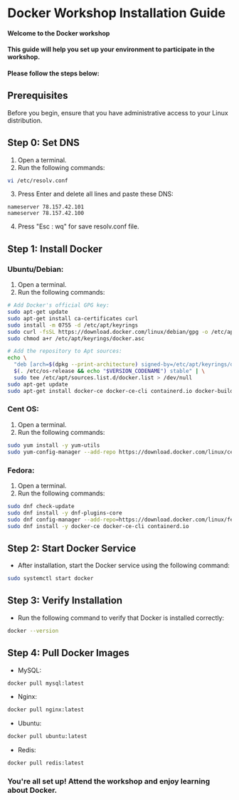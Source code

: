 # Docker Workshop Installation Guide

#### Welcome to the Docker workshop
#### This guide will help you set up your environment to participate in the workshop. 
#### Please follow the steps below:


## Prerequisites

Before you begin, ensure that you have administrative access to your Linux distribution. 

## Step 0: Set DNS
1. Open a terminal.
2. Run the following commands:
``` bash
vi /etc/resolv.conf
```
3. Press Enter and delete all lines and paste these DNS:
```
nameserver 78.157.42.101
nameserver 78.157.42.100
```
4. Press "Esc : wq" for save resolv.conf file. 

## Step 1: Install Docker

### Ubuntu/Debian:
1. Open a terminal.
2. Run the following commands:
```bash
# Add Docker's official GPG key:
sudo apt-get update
sudo apt-get install ca-certificates curl
sudo install -m 0755 -d /etc/apt/keyrings
sudo curl -fsSL https://download.docker.com/linux/debian/gpg -o /etc/apt/keyrings/docker.asc
sudo chmod a+r /etc/apt/keyrings/docker.asc

# Add the repository to Apt sources:
echo \
  "deb [arch=$(dpkg --print-architecture) signed-by=/etc/apt/keyrings/docker.asc] https://download.docker.com/linux/debian \
  $(. /etc/os-release && echo "$VERSION_CODENAME") stable" | \
  sudo tee /etc/apt/sources.list.d/docker.list > /dev/null
sudo apt-get update
sudo apt-get install docker-ce docker-ce-cli containerd.io docker-buildx-plugin docker-compose-plugin
```

### Cent OS:
1. Open a terminal.
2. Run the following commands:
```bash
sudo yum install -y yum-utils
sudo yum-config-manager --add-repo https://download.docker.com/linux/centos/docker-ce.repo

```

### Fedora:
1. Open a terminal.
2. Run the following commands:
```bash
sudo dnf check-update
sudo dnf install -y dnf-plugins-core
sudo dnf config-manager --add-repo=https://download.docker.com/linux/fedora/docker-ce.repo
sudo dnf install -y docker-ce docker-ce-cli containerd.io

```
## Step 2: Start Docker Service
- After installation, start the Docker service using the following command:
```bash
sudo systemctl start docker
```

## Step 3: Verify Installation
- Run the following command to verify that Docker is installed correctly:
```bash
docker --version
```
## Step 4: Pull Docker Images
- MySQL:
```bash
docker pull mysql:latest

```
- Nginx:
```bash
docker pull nginx:latest

  ```
- Ubuntu:
```bash
docker pull ubuntu:latest

  ```
- Redis:
```bash
docker pull redis:latest

  ```

### You're all set up! Attend the workshop and enjoy learning about Docker.



